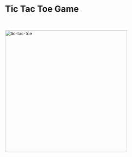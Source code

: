 # Tic Tac Toe Game
</br></br>
<img src="https://i.ibb.co/hmdfr1t/tic-tac-toe.png" alt="tic-tac-toe" width="400px">